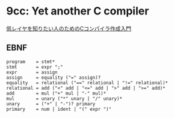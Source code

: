 # 9cc: Yet another C compiler

[低レイヤを知りたい人のためのCコンパイラ作成入門](https://www.sigbus.info/compilerbook)

## EBNF

```ebnf
program    = stmt*
stmt       = expr ";"
expr       = assign
assign     = equality ("=" assign)?
equality   = relational ("==" relational | "!=" relational)*
relational = add ("<" add | "<=" add | ">" add | ">=" add)*
add        = mul ("+" mul | "-" mul)*
mul        = unary ("*" unary | "/" unary)*
unary      = ("+" | "-")? primary
primary    = num | ident | "(" expr ")"
```